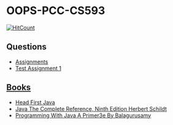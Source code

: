 # OOPS-PCC-CS593
[![HitCount](https://hits.dwyl.com/swapnanildutta/OOPS-PCC-CS593.svg)](https://hits.dwyl.com/swapnanildutta/OOPS-PCC-CS593)

## Questions
- [Assignments](document(13).pdf)
- [Test Assignment 1](Day-7-(25.09.2020)\TestAssignment1.pdf)

## [Books](Books)
- [Head First Java](https://b-ok.asia/book/899239/a0858f)
- [Java The Complete Reference, Ninth Edition Herbert Schildt](https://b-ok.asia/book/2374947/e6b8b9)
- [Programming With Java A Primer3e By Balagurusamy](https://b-ok.asia/book/2273402/d9cac8)
